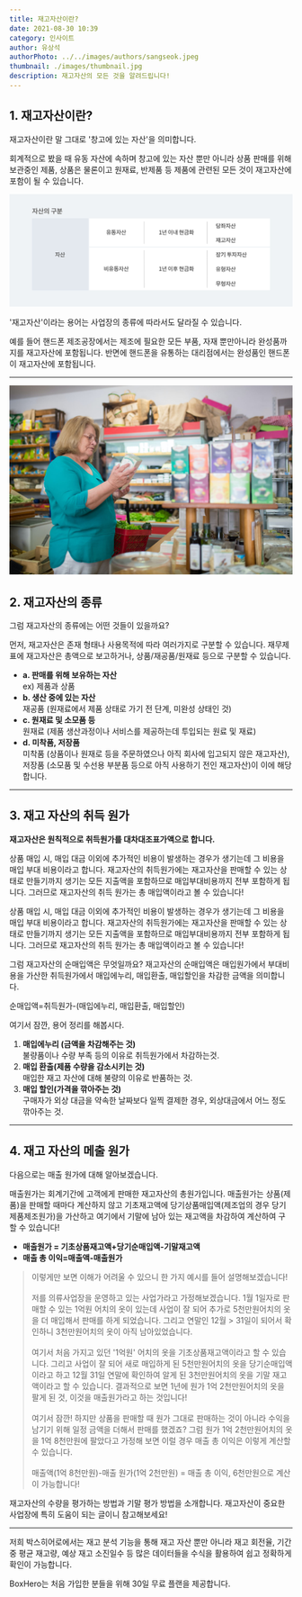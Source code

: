 ```yaml
---
title: 재고자산이란?
date: 2021-08-30 10:39
category: 인사이트
author: 유상석
authorPhoto: ../../images/authors/sangseok.jpeg
thumbnail: ./images/thumbnail.jpg
description: 재고자산의 모든 것을 알려드립니다!
---
```


## 1. 재고자산이란?

재고자산이란 말 그대로 '창고에 있는 자산'을 의미합니다.

회계적으로 봤을 때 유동 자산에 속하며 창고에 있는 자산 뿐만 아니라 상품 판매를 위해 보관중인 제품, 상품은 물론이고 원재료, 반제품 등 제품에 관련된 모든 것이 재고자산에 포함이 될 수 있습니다.

![자산의 구분](./images/1.png)

'재고자산'이라는 용어는 사업장의 종류에 따라서도 달라질 수 있습니다.

예를 들어 핸드폰 제조공장에서는 제조에 필요한 모든 부품, 자재 뿐만아니라 완성품까지를 재고자산에 포함됩니다. 반면에 핸드폰을 유통하는 대리점에서는 완성품인 핸드폰이 재고자산에 포함됩니다.

---

![장 보는 아주머니](./images/2.jpg)

## 2. 재고자산의 종류

그럼 재고자산의 종류에는 어떤 것들이 있을까요?

먼저, 재고자산은 존재 형태나 사용목적에 따라 여러가지로 구분할 수 있습니다. 재무제표에 재고자산은 총액으로 보고하거나, 상품/재공품/원재료 등으로 구분할 수 있습니다.

- **a. 판매를 위해 보유하는 자산**<br/>ex) 제품과 상품
- **b. 생산 중에 있는 자산**<br/>재공품 (원재료에서 제품 상태로 가기 전 단계, 미완성 상태인 것)
- **c. 원재료 및 소모품 등**<br/>원재료 (제품 생산과정이나 서비스를 제공하는데 투입되는 원료 및 재료)
- **d. 미착품, 저장품**<br/>미착품 (상품이나 원재로 등을 주문하였으나 아직 회사에 입고되지 않은 재고자산), 저장품 (소모품 및 수선용 부분품 등으로 아직 사용하기 전인 재고자산)이 이에 해당합니다.

---

## 3. 재고 자산의 취득 원가

**재고자산은 원칙적으로 취득원가를 대차대조표가액으로 합니다.**

상품 매입 시, 매입 대금 이외에 추가적인 비용이 발생하는 경우가 생기는데 그 비용을 매입 부대 비용이라고 합니다. 재고자산의 취득원가에는 재고자산을 판매할 수 있는 상태로 만들기까지 생기는 모든 지출액을 포함하므로 매입부대비용까지 전부 포함하게 됩니다. 그러므로 재고자산의 취득 원가는 총 매입액이라고 볼 수 있습니다!

상품 매입 시, 매입 대금 이외에 추가적인 비용이 발생하는 경우가 생기는데 그 비용을 매입 부대 비용이라고 합니다. 재고자산의 취득원가에는 재고자산을 판매할 수 있는 상태로 만들기까지 생기는 모든 지출액을 포함하므로 매입부대비용까지 전부 포함하게 됩니다. 그러므로 재고자산의 취득 원가는 총 매입액이라고 볼 수 있습니다!

그럼 재고자산의 순매입액은 무엇일까요? 재고자산의 순매입액은 매입원가에서 부대비용을 가산한 취득원가에서 매입에누리, 매입환출, 매입할인을 차감한 금액을 의미합니다.

<tip-box>순매입액=취득원가-(매입에누리, 매입환출, 매입할인)</tip-box>

여기서 잠깐, 용어 정리를 해봅시다.

1. **매입에누리 (금액을 차감해주는 것)** <br/> 불량품이나 수량 부족 등의 이유로 취득원가에서 차감하는것.
2. **매입 환출(제품 수량을 감소시키는 것)** <br/> 매입한 재고 자산에 대해 불량의 이유로 반품하는 것.
3. **매입 할인(가격을 깎아주는 것)** <br/> 구매자가 외상 대금을 약속한 날짜보다 일찍 결제한 경우, 외상대금에서 어느 정도 깎아주는 것.

---

## 4. 재고 자산의 메출 원가

다음으로는 매출 원가에 대해 알아보겠습니다.

매출원가는 회계기간에 고객에게 판매한 재고자산의 총원가입니다. 매출원가는 상품(제품)을 판매할 때마다 계산하지 않고 기초재고액에 당기상품매입액(제조업의 경우 당기제품제조원가)을 가산하고 여기에서 기말에 남아 있는 재고액을 차감하여 계산하여 구할 수 있습니다!

- **매출원가 = 기초상품재고액+당기순매입액-기말재고액**
- **매출 총 이익=매출액-매출원가**

> 이렇게만 보면 이해가 어려울 수 있으니 한 가지 예시를 들어 설명해보겠습니다!<br/><br/>
> 저를 의류사업장을 운영하고 있는 사업가라고 가정해보겠습니다. 1월 1일자로 판매할 수 있는 1억원 어치의 옷이 있는데 사업이 잘 되어 추가로 5천만원어치의 옷을 더 매입해서 판매를 하게 되었습니다. 그리고 연말인 12월 > 31일이 되어서 확인하니 3천만원어치의 옷이 아직 남아있었습니다.<br/><br/>
> 여기서 처음 가지고 있던 '1억원' 어치의 옷을 기초상품재고액이라고 할 수 있습니다. 그리고 사업이 잘 되어 새로 매입하게 된 5천만원어치의 옷을 당기순매입액이라고 하고 12월 31일 연말에 확인하여 알게 된 3천만원어치의 옷을 기말 재고액이라고 할 수 있습니다. 결과적으로 보면 1년에 원가 1억 2천만원어치의 옷을 팔게 된 것, 이것을 매출원가라고 하는 것입니다!<br/><br/>
> 여기서 잠깐! 하지만 상품을 판매할 때 원가 그대로 판매하는 것이 아니라 수익을 남기기 위해 일정 금액을 더해서 판매를 했겠죠? 그럼 원가 1억 2천만원어치의 옷을 1억 8천만원에 팔았다고 가정해 보면 이럴 경우 매출 총 이익은 이렇게 계산할 수 있습니다.<br/><br/>
> 매출액(1억 8천만원)-매출 원가(1억 2천만원) = 매출 총 이익, 6천만원으로 계산이 가능합니다!

재고자산의 수량을 평가하는 방법과 기말 평가 방법을 소개합니다. 재고자산이 중요한 사업장에 특히 도움이 되는 글이니 참고해보세요!

---

저희 박스히어로에서는 재고 분석 기능을 통해 재고 자산 뿐만 아니라 재고 회전율, 기간 중 평균 재고량, 예상 재고 소진일수 등 많은 데이터들을 수식을 활용하여 쉽고 정확하게 확인이 가능합니다.

BoxHero는 처음 가입한 분들을 위해 30일 무료 플랜을 제공합니다.
